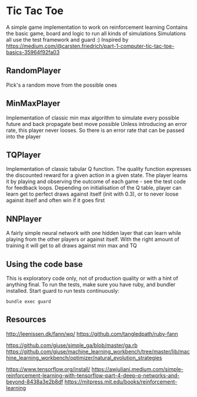 # Tic Tac Toe
A simple game implementation to work on reinforcement learning
Contains the basic game, board and logic to run all kinds of simulations
Simulations all use the test framework and guard :)
Inspired by https://medium.com/@carsten.friedrich/part-1-computer-tic-tac-toe-basics-35964f92fa03

## RandomPlayer
Pick's a random move from the possible ones

## MinMaxPlayer
Implementation of classic min max algorithm to simulate every possible future and back propagate best move possible
Unless introducing an error rate, this player never looses.
So there is an error rate that can be passed into the player

## TQPlayer
Implementation of classic tabular Q function. The quality function expresses the discounted reward for a given action in a given state.
The player learns it by playing and observing the outcome of each game - see the test code for feedback loops.
Depending on initialisation of the Q table,  player can learn get to perfect draws against itself (init with 0.3), or to never loose against itself and often win if it goes first

## NNPlayer
A fairly simple neural network with one hidden layer that can learn while playing from the other players or against itself. With the right amount of training it will get to all draws against min max and TQ

## Using the code base
This is exploratory code only, not of production quality or with a hint of anything final.
To run the tests, make sure you have ruby, and bundler installed.
Start guard to run tests continuously:

    bundle exec guard

## Resources
http://leenissen.dk/fann/wp/
https://github.com/tangledpath/ruby-fann

https://github.com/giuse/simple_ga/blob/master/ga.rb
https://github.com/giuse/machine_learning_workbench/tree/master/lib/machine_learning_workbench/optimizer/natural_evolution_strategies

https://www.tensorflow.org/install/
https://awjuliani.medium.com/simple-reinforcement-learning-with-tensorflow-part-4-deep-q-networks-and-beyond-8438a3e2b8df
https://mitpress.mit.edu/books/reinforcement-learning
